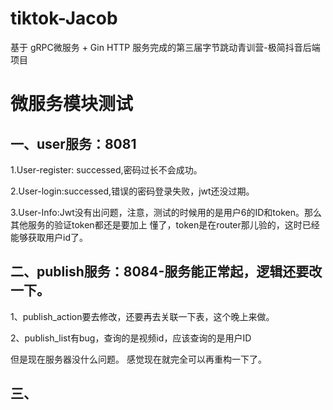 # tiktok-Jacob
基于 gRPC微服务 + Gin HTTP 服务完成的第三届字节跳动青训营-极简抖音后端项目

# 微服务模块测试
## 一、user服务：8081
1.User-register: successed,密码过长不会成功。

2.User-login:successed,错误的密码登录失败，jwt还没过期。

3.User-Info:Jwt没有出问题，注意，测试的时候用的是用户6的ID和token。那么其他服务的验证token都还是要加上
懂了，token是在router那儿验的，这时已经能够获取用户id了。
## 二、publish服务：8084-服务能正常起，逻辑还要改一下。
1、publish_action要去修改，还要再去关联一下表，这个晚上来做。

2、publish_list有bug，查询的是视频id，应该查询的是用户ID

但是现在服务器没什么问题。
感觉现在就完全可以再重构一下了。

## 三、